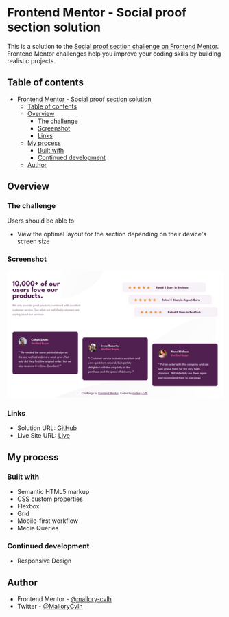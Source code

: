 # Frontend Mentor - Social proof section solution

This is a solution to the [Social proof section challenge on Frontend Mentor](https://www.frontendmentor.io/challenges/social-proof-section-6e0qTv_bA). Frontend Mentor challenges help you improve your coding skills by building realistic projects. 

## Table of contents

- [Frontend Mentor - Social proof section solution](#frontend-mentor---social-proof-section-solution)
  - [Table of contents](#table-of-contents)
  - [Overview](#overview)
    - [The challenge](#the-challenge)
    - [Screenshot](#screenshot)
    - [Links](#links)
  - [My process](#my-process)
    - [Built with](#built-with)
    - [Continued development](#continued-development)
  - [Author](#author)


## Overview

### The challenge

Users should be able to:

- View the optimal layout for the section depending on their device's screen size

### Screenshot

![](https://github.com/mallory-cvlh/04_social-proof-section/blob/main/img/Screenshot.png)

### Links

- Solution URL: [GitHub](https://github.com/mallory-cvlh/04_social-proof-section)
- Live Site URL: [Live](https://mallory-cvlh.github.io/04_social-proof-section/)

## My process

### Built with

- Semantic HTML5 markup
- CSS custom properties
- Flexbox
- Grid
- Mobile-first workflow
- Media Queries

### Continued development

- Responsive Design

## Author

- Frontend Mentor - [@mallory-cvlh](https://www.frontendmentor.io/profile/mallory-cvlh)
- Twitter - [@MalloryCvlh](https://twitter.com/MalloryCvlh)

